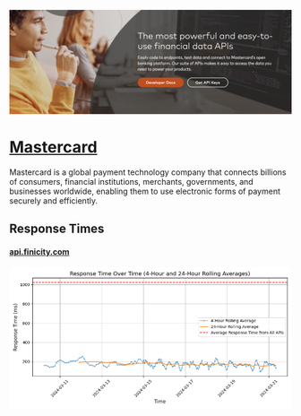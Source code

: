 [![Visit Mastercard](imagePreview.png)](https://finicity.com)

# [Mastercard](https://finicity.com)

Mastercard is a global payment technology company that connects billions of consumers, financial institutions, merchants, governments, and businesses worldwide, enabling them to use electronic forms of payment securely and efficiently.

## Response Times

#### [api.finicity.com](https://api.finicity.com)

![api.finicity.com](response-time-charts/api.finicity.com.png)

